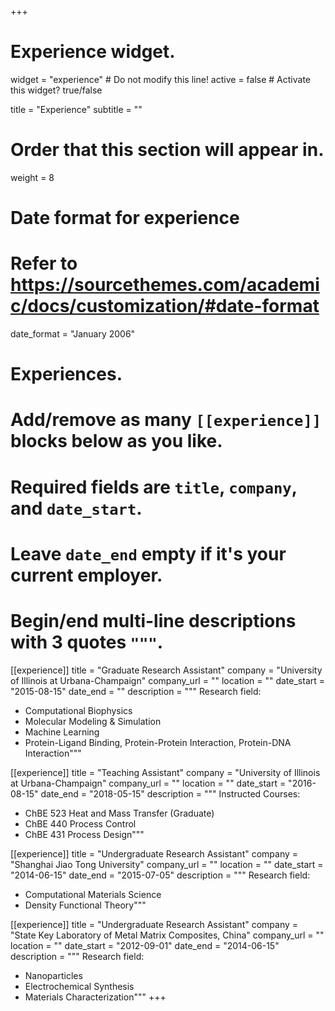 +++
# Experience widget.
widget = "experience"  # Do not modify this line!
active = false  # Activate this widget? true/false

title = "Experience"
subtitle = ""

# Order that this section will appear in.
weight = 8

# Date format for experience
#   Refer to https://sourcethemes.com/academic/docs/customization/#date-format
date_format = "January 2006"

# Experiences.
#   Add/remove as many `[[experience]]` blocks below as you like.
#   Required fields are `title`, `company`, and `date_start`.
#   Leave `date_end` empty if it's your current employer.
#   Begin/end multi-line descriptions with 3 quotes `"""`.
[[experience]]
  title = "Graduate Research Assistant"
  company = "University of Illinois at Urbana-Champaign"
  company_url = ""
  location = ""
  date_start = "2015-08-15"
  date_end = ""
  description = """
  Research field: 

  * Computational Biophysics
  * Molecular Modeling & Simulation
  * Machine Learning
  * Protein-Ligand Binding, Protein-Protein Interaction, Protein-DNA Interaction"""

[[experience]]
  title = "Teaching Assistant"
  company = "University of Illinois at Urbana-Champaign"
  company_url = ""
  location = ""
  date_start = "2016-08-15"
  date_end = "2018-05-15"
  description = """
  Instructed Courses: 

  * ChBE 523 Heat and Mass Transfer (Graduate)
  * ChBE 440 Process Control
  * ChBE 431 Process Design"""

[[experience]]
  title = "Undergraduate Research Assistant"
  company = "Shanghai Jiao Tong University"
  company_url = ""
  location = ""
  date_start = "2014-06-15"
  date_end = "2015-07-05"
  description = """
  Research field:

  * Computational Materials Science
  * Density Functional Theory"""

[[experience]]
  title = "Undergraduate Research Assistant"
  company = "State Key Laboratory of Metal Matrix Composites, China"
  company_url = ""
  location = ""
  date_start = "2012-09-01"
  date_end = "2014-06-15"
  description = """
  Research field:

  * Nanoparticles
  * Electrochemical Synthesis
  * Materials Characterization"""
+++

